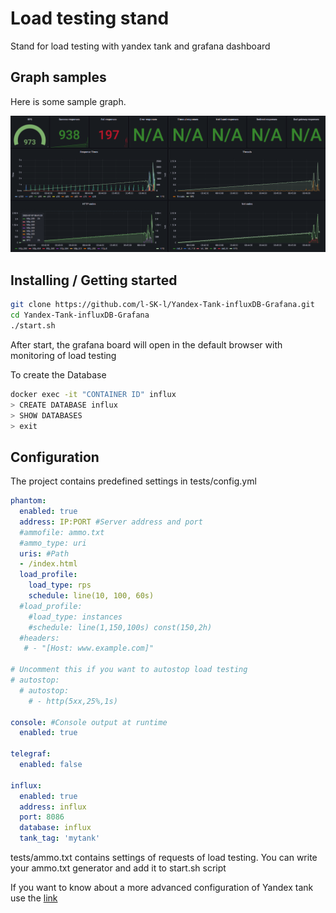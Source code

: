 # Load testing stand

Stand for load testing with yandex tank and grafana dashboard

## Graph samples

Here is some sample graph.

![image](doc/assets/dashboard.png)

## Installing / Getting started

```bash
git clone https://github.com/l-SK-l/Yandex-Tank-influxDB-Grafana.git
cd Yandex-Tank-influxDB-Grafana
./start.sh
```
After start, the grafana board will open in the default browser with monitoring of load testing

To create the Database
```bash
docker exec -it "CONTAINER ID" influx
> CREATE DATABASE influx
> SHOW DATABASES
> exit
```

## Configuration

The project contains predefined settings in tests/config.yml

```yaml
phantom:
  enabled: true
  address: IP:PORT #Server address and port
  #ammofile: ammo.txt
  #ammo_type: uri
  uris: #Path
  - /index.html
  load_profile:
    load_type: rps
    schedule: line(10, 100, 60s)
  #load_profile:
    #load_type: instances
    #schedule: line(1,150,100s) const(150,2h)
  #headers:
   # - "[Host: www.example.com]"

# Uncomment this if you want to autostop load testing
# autostop:    
  # autostop: 
    # - http(5xx,25%,1s)  

console: #Console output at runtime
  enabled: true

telegraf:
  enabled: false

influx:
  enabled: true
  address: influx
  port: 8086
  database: influx
  tank_tag: 'mytank'
```
tests/ammo.txt contains settings of requests of load testing. You can write your ammo.txt generator and add it to start.sh script

If you want to know about a more advanced configuration of Yandex tank use the [link](https://yandextank.readthedocs.io/en/latest/config_reference.html)
